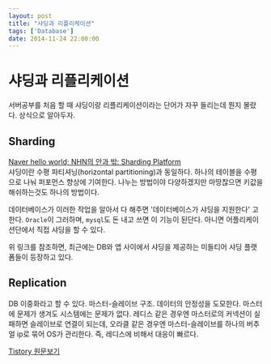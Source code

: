 ```yaml
---
layout: post
title: "샤딩과 리플리케이션"
tags: ['Database']
date: 2014-11-24 22:00:00
---
```

# 샤딩과 리플리케이션

서버공부를 처음 할 때 샤딩이랑 리플리케이션이라는 단어가 자꾸 들리는데 뭔지 몰랐다. 상식으로 알아두자.

## Sharding

[Naver hello world; NHN의 안과 밖: Sharding Platform](http://helloworld.naver.com/helloworld/textyle/14822)  
샤딩이란 수평 파티셔닝(horizontal partitioning)과 동일하다. 하나의 테이블을 수평으로 나눠 퍼포먼스 향상에 기여한다. 나누는 방법이야 다양하겠지만 마땅찮으면 키값을 해쉬하는것도 하나의 방법이다.

데이터베이스가 이러한 작업을 알아서 다 해주면 '데이터베이스가 샤딩을 지원한다' 고 한다. `Oracle`이 그러하며, `mysql`도 돈 내고 쓰면 이 기능이 된단다. 아니면 어플리케이션단에서 직접 샤딩을 할 수 있다. 

위 링크를 참조하면, 최근에는 DB와 앱 사이에서 샤딩을 제공하는 미들티어 샤딩 플랫폼들이 등장하고 있다.

## Replication

DB 이중화라고 할 수 있다. 마스터-슬레이브 구조. 데이터의 안정성을 도모한다. 마스터에 문제가 생겨도 시스템에는 문제가 없다. 레디스 같은 경우엔 마스터로의 커넥션이 실패하면 슬레이브로 연결이 되는데, 오라클 같은 경우엔 마스터-슬레이브를 하나의 버추얼 ip로 묶어 OS가 관리한다. 즉, 레디스에 비해서 대응이 빠르다.


[Tistory 원문보기](http://khanrc.tistory.com/75)
